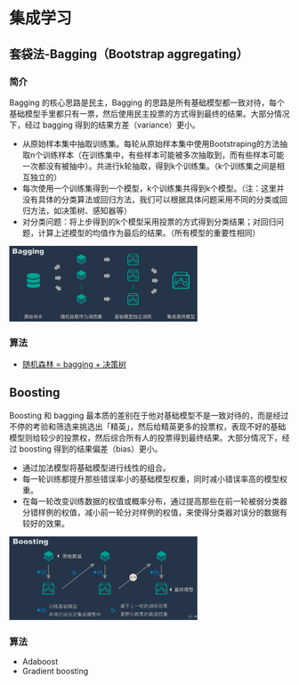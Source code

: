 # 集成学习

## 套袋法-Bagging（Bootstrap aggregating）

### 简介

Bagging 的核心思路是民主，Bagging 的思路是所有基础模型都一致对待，每个基础模型手里都只有一票，然后使用民主投票的方式得到最终的结果。大部分情况下，经过 bagging 得到的结果方差（variance）更小。

- 从原始样本集中抽取训练集。每轮从原始样本集中使用Bootstraping的方法抽取n个训练样本（在训练集中，有些样本可能被多次抽取到，而有些样本可能一次都没有被抽中）。共进行k轮抽取，得到k个训练集。（k个训练集之间是相互独立的）
- 每次使用一个训练集得到一个模型，k个训练集共得到k个模型。（注：这里并没有具体的分类算法或回归方法，我们可以根据具体问题采用不同的分类或回归方法，如决策树、感知器等）
- 对分类问题：将上步得到的k个模型采用投票的方式得到分类结果；对回归问题，计算上述模型的均值作为最后的结果。（所有模型的重要性相同）

<img src="./figures/image-20200321125959179.png" alt="image-20200321125959179" style="zoom:33%;" />

### 算法

- [随机森林 = bagging + 决策树](random-forest.md)



## Boosting

Boosting 和 bagging 最本质的差别在于他对基础模型不是一致对待的，而是经过不停的考验和筛选来挑选出「精英」，然后给精英更多的投票权，表现不好的基础模型则给较少的投票权，然后综合所有人的投票得到最终结果。大部分情况下，经过 boosting 得到的结果偏差（bias）更小。

- 通过加法模型将基础模型进行线性的组合。
- 每一轮训练都提升那些错误率小的基础模型权重，同时减小错误率高的模型权重。
- 在每一轮改变训练数据的权值或概率分布，通过提高那些在前一轮被弱分类器分错样例的权值，减小前一轮分对样例的权值，来使得分类器对误分的数据有较好的效果。

<img src="./figures/image-20200321125658497.png" alt="image-20200321125658497" style="zoom:33%;" />

### 算法

- Adaboost
- Gradient boosting 



